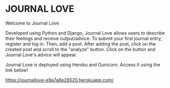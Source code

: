 # JOURNAL LOVE

Welcome to Journal Love

Developed using Python and Django, Journal Love allows users to describe their feelings and receive output/advice.
To submit your first journal entry, register and log in. Then, add a post. After adding the post, click on the created post
and scroll to the "analyze" button. Click on the button and Journal Love's advice will appear.

Journal Love is deployed using Heroku and Gunicorn. Access it using the link below!

https://journallove-e9a7a6e26520.herokuapp.com/

